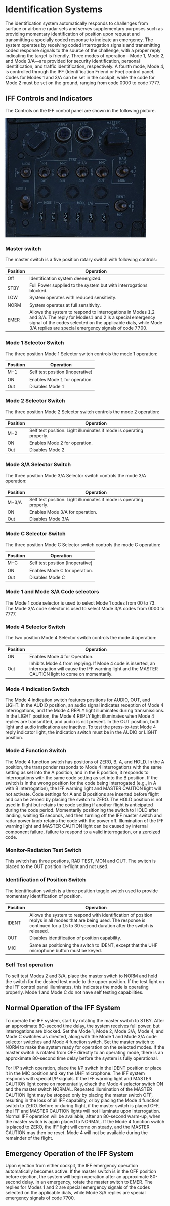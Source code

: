 # Identification Systems

The identification system automatically responds to challenges from surface or airborne radar sets
and serves supplementary purposes such as providing momentary identification of position upon
request and transmitting a specially coded response to indicate an emergency. The system operates by
receiving coded interrogation signals and transmitting coded response signals to the source of the
challenge, with a proper reply indicating the target is friendly. Three modes of operation—Mode 1,
Mode 2, and Mode 3/A—are provided for security identification, personal identification, and traffic
identification, respectively. A fourth mode, Mode 4, is controlled through the IFF (Identification
Friend or Foe) control panel. Codes for Modes 1 and 3/A can be set in the cockpit, while the code
for Mode 2 must be set on the ground, ranging from code 0000 to code 7777.

## IFF Controls and Indicators

The Controls on the IFF control panel are shown in the following picture.

![pilot_iff_control_panel](../img/pilot_iff_panel.jpg)

### Master switch

The master switch is a five position rotary switch with following controls:

| Position | Operation                                                                                                                                                                                                                                       |
|----------|-------------------------------------------------------------------------------------------------------------------------------------------------------------------------------------------------------------------------------------------------|
| Off      | Identification system deenergized.                                                                                                                                                                                                              |
| STBY     | Full Power supplied to the system but with interrogations blocked.                                                                                                                                                                              |
| LOW      | System operates with reduced sensitivity.                                                                                                                                                                                                       |
| NORM     | System operates at full sensitivity.                                                                                                                                                                                                            |
| EMER     | Allows the system to respond to interrogations in Modes 1,2 and 3/A. The reply for Modes1 and 2 is a special emergency signal of the codes selected on the applicable dials, while Mode 3/A replies are special emergency signals of code 7700. |

### Mode 1 Selector Switch

The three position Mode 1 Selector switch controls the mode 1 operation:

| Position | Operation                        |
|----------|----------------------------------|
| M-1      | Self test position (Inoperative) |
| ON       | Enables Mode 1 for operation.    |
| Out      | Disables Mode 1                  |

### Mode 2 Selector Switch

The three position Mode 2 Selector switch controls the mode 2 operation:

| Position | Operation                                                            |
|----------|----------------------------------------------------------------------|
| M-2      | Self test position. Light illuminates if mode is operating properly. |
| ON       | Enables Mode 2 for operation.                                        |
| Out      | Disables Mode 2                                                      |

### Mode 3/A Selector Switch

The three position Mode 3/A Selector switch controls the mode 3/A operation:

| Position | Operation                                                            |
|----------|----------------------------------------------------------------------|
| M-3/A    | Self test position. Light illuminates if mode is operating properly. |
| ON       | Enables Mode 3/A for operation.                                      |
| Out      | Disables Mode 3/A                                                    |

### Mode C Selector Switch

The three position Mode C Selector switch controls the mode C operation:

| Position | Operation                        |
|----------|----------------------------------|
| M-C      | Self test position (Inoperative) |
| ON       | Enables Mode C for operation.    |
| Out      | Disables Mode C                  |

### Mode 1 and Mode 3/A Code selectors

The Mode 1 code selector is used to select Mode 1 codes from 00 to 73. The Mode 3/A code selector
is used to select Mode 3/A codes from 0000 to 7777.

### Mode 4 Selector Switch

The two position Mode 4 Selector switch controls the mode 4 operation:

| Position | Operation                                                                                                                                                         |
|----------|-------------------------------------------------------------------------------------------------------------------------------------------------------------------|
| ON       | Enables Mode 4 for Operation.                                                                                                                                     |
| Out      | Inhibits Mode 4 from replying. If Mode 4 code is inserted, an interrogation will cause the IFF warning light and the MASTER CAUTION light to come on momentarily. |

### Mode 4 Indication Switch

The Mode 4 indication switch features positions for AUDIO, OUT, and LIGHT. In the AUDIO position, an
audio signal indicates reception of Mode 4 interrogations, and the Mode 4 REPLY light illuminates
during transmissions. In the LIGHT position, the Mode 4 REPLY light illuminates when Mode 4 replies
are transmitted, and audio is not present. In the OUT position, both light and audio indications are
inactive. To test the press-to-test Mode 4 reply indicator light, the indication switch must be in
the AUDIO or LIGHT position.

### Mode 4 Function Switch

The Mode 4 function switch has positions of ZERO, B, A, and HOLD. In the A position, the transponder
responds to Mode 4 interrogations with the same setting as set into the A position, and in the B
position, it responds to interrogations with the same code setting as set into the B position. If
the switch is in the wrong position for the code being interrogated (e.g., in A with B
interrogation), the IFF warning light and MASTER CAUTION light will not activate. Code settings for
A and B positions are inserted before flight and can be zeroed by placing the switch to ZERO. The
HOLD position is not used in flight but retains the code setting if another flight is anticipated
during the code period. Momentarily positioning the switch to HOLD after landing, waiting 15
seconds, and then turning off the IFF master switch and radar power knob retains the code with the
power off. Illumination of the IFF warning light and MASTER CAUTION light can be caused by internal
component failure, failure to respond to a valid interrogation, or a zeroized code.

### Monitor-Radiation Test Switch

This switch has three postions, RAD TEST, MON and OUT. The switch is placed to the OUT position
in-flight and not used.

### Identification of Position Switch

The Identification switch is a three position toggle switch used to provide momentary identification
of position.

| Position | Operation                                                                                                                                                                                    |
|----------|----------------------------------------------------------------------------------------------------------------------------------------------------------------------------------------------|
| IDENT    | Allows the system to respond with identification of position replys in all modes that are being used. The response is continued for a 15 to 30 second duration after the switch is released. |
| OUT      | Disables identification of position capability.                                                                                                                                              |
| MIC      | Same as positioning the switch to IDENT, except that the UHF microphone button must be keyed.                                                                                                |

### Self Test operation

To self test Modes 2 and 3/A, place the master switch to NORM and hold the switch for the desired
test mode to the upper position. If the test light on the IFF control panel illuminates, this
indicates the mode is operating properly. Mode 1 and Mode C do not have self testing capabilities.

## Normal Operation of the IFF System

To operate the IFF system, start by rotating the master switch to STBY. After an approximate
80-second time delay, the system receives full power, but interrogations are blocked. Set the Mode
1, Mode 2, Mode 3/A, Mode 4, and Mode C switches as directed, along with the Mode 1 and Mode 3/A
code selector switches and Mode 4 function switch. Set the master switch to NORM to make the system
ready for operation on the selected modes. If the master switch is rotated from OFF directly to an
operating mode, there is an approximate 80-second time delay before the system is fully operational.

For I/P switch operation, place the I/P switch in the IDENT position or place it in the MIC position
and key the UHF microphone. The IFF system responds with special I/P signals. If the IFF warning
light and MASTER CAUTION light come on momentarily, check the Mode 4 selector switch ON and the
master switch NORMAL. Repeated illumination of the MASTER CAUTION light may be stopped only by
placing the master switch OFF, resulting in the loss of all IFF capability, or by placing the Mode 4
function switch to ZERO. Before or during flight, if the master switch is placed OFF, the IFF and
MASTER CAUTION lights will not illuminate upon interrogation. Normal IFF operation will be
available, after an 80-second warm-up, when the master switch is again placed to NORMAL. If the Mode
4 function switch is placed to ZERO, the IFF light will come on steady, and the MASTER CAUTION may
then be reset. Mode 4 will not be available during the remainder of the flight.

## Emergency Operation of the IFF System

Upon ejection from either cockpit, the IFF emergency operation automatically becomes active. If the
master switch is in the OFF position before ejection, the system will begin operation after an
approximate 80-second delay. In an emergency, rotate the master switch to EMER. The replies for
Modes 1 and 2 are special emergency signals of the codes selected on the applicable dials, while
Mode 3/A replies are special emergency signals of code 7700.
